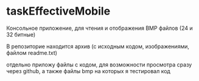 # taskEffectiveMobile
Консольное приложение, для чтения и отображения BMP файлов (24 и 32 битные)

В репозиторие находится архив (с исходным кодом, изображениями, файлом readme.txt)

отдельно приложу файлы с кодом, для возможности просмотра сразу через github, а также файлы bmp на которых я тестировал код

